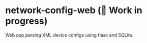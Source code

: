 # network-config-web (🚧 Work in progress)
Web app parsing XML device configs using flask and SQLite.

